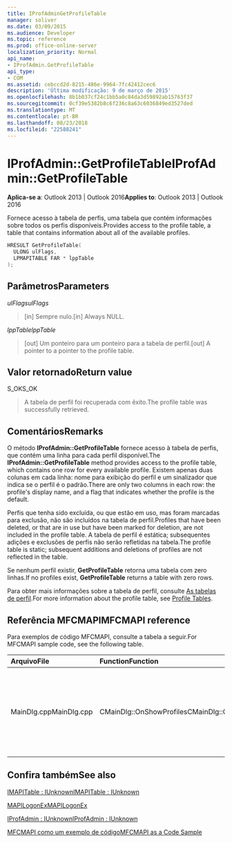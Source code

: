 ```yaml
---
title: IProfAdminGetProfileTable
manager: soliver
ms.date: 03/09/2015
ms.audience: Developer
ms.topic: reference
ms.prod: office-online-server
localization_priority: Normal
api_name:
- IProfAdmin.GetProfileTable
api_type:
- COM
ms.assetid: cebccd2d-8215-486e-9964-7fc42412cec6
description: 'Última modificação: 9 de março de 2015'
ms.openlocfilehash: 8b1b037cf24c1bb5a0c84da3d59892ab15763f37
ms.sourcegitcommit: 0cf39e5382b8c6f236c8a63c6036849ed3527ded
ms.translationtype: MT
ms.contentlocale: pt-BR
ms.lasthandoff: 08/23/2018
ms.locfileid: "22588241"
---
```

# <a name="iprofadmingetprofiletable"></a><span data-ttu-id="4c743-103">IProfAdmin::GetProfileTable</span><span class="sxs-lookup"><span data-stu-id="4c743-103">IProfAdmin::GetProfileTable</span></span>

  
  
<span data-ttu-id="4c743-104">**Aplica-se a**: Outlook 2013 | Outlook 2016</span><span class="sxs-lookup"><span data-stu-id="4c743-104">**Applies to**: Outlook 2013 | Outlook 2016</span></span> 
  
<span data-ttu-id="4c743-105">Fornece acesso à tabela de perfis, uma tabela que contém informações sobre todos os perfis disponíveis.</span><span class="sxs-lookup"><span data-stu-id="4c743-105">Provides access to the profile table, a table that contains information about all of the available profiles.</span></span>
  
```cpp
HRESULT GetProfileTable(
  ULONG ulFlags,
  LPMAPITABLE FAR * lppTable
);
```

## <a name="parameters"></a><span data-ttu-id="4c743-106">Parâmetros</span><span class="sxs-lookup"><span data-stu-id="4c743-106">Parameters</span></span>

 <span data-ttu-id="4c743-107">_ulFlags_</span><span class="sxs-lookup"><span data-stu-id="4c743-107">_ulFlags_</span></span>
  
> <span data-ttu-id="4c743-108">[in] Sempre nulo.</span><span class="sxs-lookup"><span data-stu-id="4c743-108">[in] Always NULL.</span></span>
    
 <span data-ttu-id="4c743-109">_lppTable_</span><span class="sxs-lookup"><span data-stu-id="4c743-109">_lppTable_</span></span>
  
> <span data-ttu-id="4c743-110">[out] Um ponteiro para um ponteiro para a tabela de perfil.</span><span class="sxs-lookup"><span data-stu-id="4c743-110">[out] A pointer to a pointer to the profile table.</span></span>
    
## <a name="return-value"></a><span data-ttu-id="4c743-111">Valor retornado</span><span class="sxs-lookup"><span data-stu-id="4c743-111">Return value</span></span>

<span data-ttu-id="4c743-112">S_OK</span><span class="sxs-lookup"><span data-stu-id="4c743-112">S_OK</span></span> 
  
> <span data-ttu-id="4c743-113">A tabela de perfil foi recuperada com êxito.</span><span class="sxs-lookup"><span data-stu-id="4c743-113">The profile table was successfully retrieved.</span></span>
    
## <a name="remarks"></a><span data-ttu-id="4c743-114">Comentários</span><span class="sxs-lookup"><span data-stu-id="4c743-114">Remarks</span></span>

<span data-ttu-id="4c743-115">O método **IProfAdmin::GetProfileTable** fornece acesso à tabela de perfis, que contém uma linha para cada perfil disponível.</span><span class="sxs-lookup"><span data-stu-id="4c743-115">The **IProfAdmin::GetProfileTable** method provides access to the profile table, which contains one row for every available profile.</span></span> <span data-ttu-id="4c743-116">Existem apenas duas colunas em cada linha: nome para exibição do perfil e um sinalizador que indica se o perfil é o padrão.</span><span class="sxs-lookup"><span data-stu-id="4c743-116">There are only two columns in each row: the profile's display name, and a flag that indicates whether the profile is the default.</span></span> 
  
<span data-ttu-id="4c743-117">Perfis que tenha sido excluída, ou que estão em uso, mas foram marcadas para exclusão, não são incluídos na tabela de perfil.</span><span class="sxs-lookup"><span data-stu-id="4c743-117">Profiles that have been deleted, or that are in use but have been marked for deletion, are not included in the profile table.</span></span> <span data-ttu-id="4c743-118">A tabela de perfil é estática; subsequentes adições e exclusões de perfis não serão refletidas na tabela.</span><span class="sxs-lookup"><span data-stu-id="4c743-118">The profile table is static; subsequent additions and deletions of profiles are not reflected in the table.</span></span> 
  
<span data-ttu-id="4c743-119">Se nenhum perfil existir, **GetProfileTable** retorna uma tabela com zero linhas.</span><span class="sxs-lookup"><span data-stu-id="4c743-119">If no profiles exist, **GetProfileTable** returns a table with zero rows.</span></span> 
  
<span data-ttu-id="4c743-120">Para obter mais informações sobre a tabela de perfil, consulte [As tabelas de perfil](profile-tables.md).</span><span class="sxs-lookup"><span data-stu-id="4c743-120">For more information about the profile table, see [Profile Tables](profile-tables.md).</span></span> 
  
## <a name="mfcmapi-reference"></a><span data-ttu-id="4c743-121">Referência MFCMAPI</span><span class="sxs-lookup"><span data-stu-id="4c743-121">MFCMAPI reference</span></span>

<span data-ttu-id="4c743-122">Para exemplos de código MFCMAPI, consulte a tabela a seguir.</span><span class="sxs-lookup"><span data-stu-id="4c743-122">For MFCMAPI sample code, see the following table.</span></span>
  
|<span data-ttu-id="4c743-123">**Arquivo**</span><span class="sxs-lookup"><span data-stu-id="4c743-123">**File**</span></span>|<span data-ttu-id="4c743-124">**Function**</span><span class="sxs-lookup"><span data-stu-id="4c743-124">**Function**</span></span>|<span data-ttu-id="4c743-125">**Comment**</span><span class="sxs-lookup"><span data-stu-id="4c743-125">**Comment**</span></span>|
|:-----|:-----|:-----|
|<span data-ttu-id="4c743-126">MainDlg.cpp</span><span class="sxs-lookup"><span data-stu-id="4c743-126">MainDlg.cpp</span></span>  <br/> |<span data-ttu-id="4c743-127">CMainDlg::OnShowProfiles</span><span class="sxs-lookup"><span data-stu-id="4c743-127">CMainDlg::OnShowProfiles</span></span>  <br/> |<span data-ttu-id="4c743-128">MFCMAPI usa o método **IProfAdmin::GetProfileTable** para obter a tabela de perfil para exibir em uma nova caixa de diálogo.</span><span class="sxs-lookup"><span data-stu-id="4c743-128">MFCMAPI uses the **IProfAdmin::GetProfileTable** method to get the profile table to display in a new dialog box.</span></span>  <br/> |
   
## <a name="see-also"></a><span data-ttu-id="4c743-129">Confira também</span><span class="sxs-lookup"><span data-stu-id="4c743-129">See also</span></span>



[<span data-ttu-id="4c743-130">IMAPITable : IUnknown</span><span class="sxs-lookup"><span data-stu-id="4c743-130">IMAPITable : IUnknown</span></span>](imapitableiunknown.md)
  
[<span data-ttu-id="4c743-131">MAPILogonEx</span><span class="sxs-lookup"><span data-stu-id="4c743-131">MAPILogonEx</span></span>](mapilogonex.md)
  
[<span data-ttu-id="4c743-132">IProfAdmin : IUnknown</span><span class="sxs-lookup"><span data-stu-id="4c743-132">IProfAdmin : IUnknown</span></span>](iprofadminiunknown.md)


[<span data-ttu-id="4c743-133">MFCMAPI como um exemplo de código</span><span class="sxs-lookup"><span data-stu-id="4c743-133">MFCMAPI as a Code Sample</span></span>](mfcmapi-as-a-code-sample.md)

